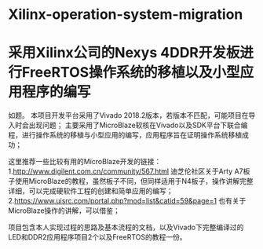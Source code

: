 # Xilinx-operation-system-migration
# 采用Xilinx公司的Nexys 4DDR开发板进行FreeRTOS操作系统的移植以及小型应用程序的编写

如题。
本项目开发平台采用了Vivado 2018.2版本，若版本不匹配，可能项目在导入时会出现问题；
主要采用了MicroBlaze软核在Vivado以及SDK平台下联合编程，进行操作系统的移植与小型应用的编写，应用程序旨在证明操作系统移植成功；

这里推荐一些比较有用的MicroBlaze开发的链接：
1.http://www.digilent.com.cn/community/567.html  迪芝伦社区关于Arty A7板子使用MicroBlaze的教程，虽然板子不同，但同样适用于N4板子，操作讲解完整详细，可以完成硬软件工程的创建和简单应用的编写；
2.https://www.uisrc.com/portal.php?mod=list&catid=59&page=1 也有关于MicroBlaze操作的讲解，可以借鉴；

项目包含本人实现过程的思路及基本流程的文档，以及Vivado下完整编译过的LED和DDR2应用程序项目2个以及FreeRTOS的教程一份。

